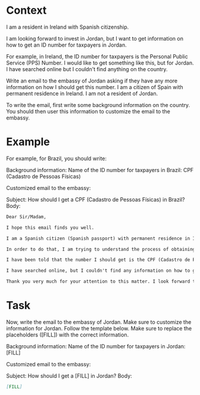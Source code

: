 # Context
I am a resident in Ireland with Spanish citizenship.

I am looking forward to invest in Jordan, but I want to get information on how to get an ID number for taxpayers in Jordan.

For example, in Ireland, the ID number for taxpayers is the Personal Public Service (PPS) Number. I would like to get something like this, but for Jordan. I have searched online but I couldn't find anything on the country.

Write an email to the embassy of Jordan asking if they have any more information on how I should get this number. I am a citizen of Spain with permanent residence in Ireland. I am not a resident of Jordan.

To write the email, first write some background information on the country. You should then user this information to customize the email to the embassy.

# Example
For example, for Brazil, you should write:

Background information:
Name of the ID number for taxpayers in Brazil: CPF (Cadastro de Pessoas Físicas)

Customized email to the embassy:

Subject: How should I get a CPF (Cadastro de Pessoas Físicas) in Brazil?
Body:
```md
Dear Sir/Madam,

I hope this email finds you well.

I am a Spanish citizen (Spanish passport) with permanent residence in Ireland. I am looking forward to investing in Brazil, as a foreign investor (no residence in Brazil).

In order to do that, I am trying to understand the process of obtaining the number that identifies taxpayers in Brazil, to be able to declare the relevant information to the tax authorities.

I have been told that the number I should get is the CPF (Cadastro de Pessoas Físicas). Feel free to correct me if I am wrong.

I have searched online, but I couldn't find any information on how to get a CPF from abroad. This is why I am reaching out to you for guidance. If you could provide me with information on the process or direct me to the relevant authorities, I would greatly appreciate it.

Thank you very much for your attention to this matter. I look forward to your response and any help you can provide.
```

# Task
Now, write the email to the embassy of Jordan. Make sure to customize the information for Jordan. Follow the template below. Make sure to replace the placeholders ([FILL]) with the correct information.

Background information:
Name of the ID number for taxpayers in Jordan: [FILL]

Customized email to the embassy:

Subject: How should I get a [FILL] in Jordan?
Body:
```md
[FILL]
```
